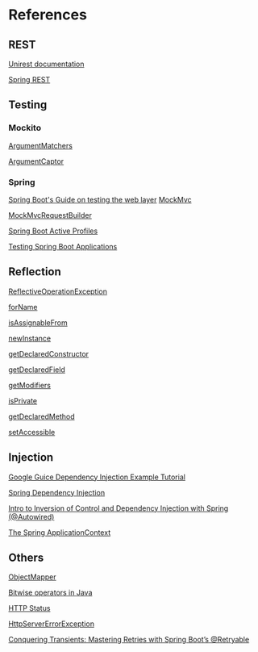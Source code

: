 # References

## REST

[Unirest documentation](http://kong.github.io/unirest-java/#requests)

[Spring REST](https://spring.io/guides/tutorials/rest)

## Testing

### Mockito

[ArgumentMatchers](https://javadoc.io/doc/org.mockito/mockito-core/latest/org/mockito/Mockito.html#argument_matchers)

[ArgumentCaptor](https://javadoc.io/doc/org.mockito/mockito-core/latest/org/mockito/Captor.html)

### Spring

[Spring Boot's Guide on testing the web layer](https://spring.io/guides/gs/testing-web)
[MockMvc](https://docs.spring.io/spring-framework/docs/current/javadoc-api/org/springframework/test/web/servlet/MockMvc.html)

[MockMvcRequestBuilder](https://howtodoinjava.com/spring-boot2/testing/spring-boot-mockmvc-example/)

[Spring Boot Active Profiles](https://docs.spring.io/spring-framework/reference/testing/annotations/integration-spring/annotation-activeprofiles.html)

[Testing Spring Boot Applications](https://docs.spring.io/spring-boot/reference/testing/spring-boot-applications.html)

## Reflection

[ReflectiveOperationException](https://docs.oracle.com/en/java/javase/17/docs/api/java.base/java/lang/ReflectiveOperationException.html)

[forName](<https://docs.oracle.com/en/java/javase/17/docs/api/java.base/java/lang/Class.html#forName(java.lang.String)>)

[isAssignableFrom](<https://docs.oracle.com/en/java/javase/17/docs/api/java.base/java/lang/Class.html#isAssignableFrom(java.lang.Class)>)

[newInstance](<https://docs.oracle.com/en/java/javase/17/docs/api/java.base/java/lang/reflect/Constructor.html#newInstance(java.lang.Object...)>)

[getDeclaredConstructor](<https://docs.oracle.com/en/java/javase/17/docs/api/java.base/java/lang/Class.html#getDeclaredConstructor(java.lang.Class...)>)

[getDeclaredField](<https://docs.oracle.com/en/java/javase/17/docs/api/java.base/java/lang/Class.html#getDeclaredField(java.lang.String)>)

[getModifiers](<https://docs.oracle.com/en/java/javase/17/docs/api/java.base/java/lang/reflect/Field.html#getModifiers()>)

[isPrivate](<https://docs.oracle.com/en/java/javase/17/docs/api/java.base/java/lang/reflect/Modifier.html#isPrivate(int)>)

[getDeclaredMethod](<https://docs.oracle.com/en/java/javase/17/docs/api/java.base/java/lang/Class.html#getDeclaredMethod(java.lang.String,java.lang.Class...)>)

[setAccessible](<https://docs.oracle.com/en/java/javase/17/docs/api/java.base/java/lang/reflect/AccessibleObject.html#setAccessible(boolean)>)

## Injection

[Google Guice Dependency Injection Example Tutorial](https://www.digitalocean.com/community/tutorials/google-guice-dependency-injection-example-tutorial)

[Spring Dependency Injection](https://www.digitalocean.com/community/tutorials/spring-dependency-injection)

[Intro to Inversion of Control and Dependency Injection with Spring (@Autowired)](https://www.baeldung.com/inversion-control-and-dependency-injection-in-spring)

[The Spring ApplicationContext](https://www.baeldung.com/spring-application-context)

## Others

[ObjectMapper](http://fasterxml.github.io/jackson-databind/javadoc/2.7/com/fasterxml/jackson/databind/ObjectMapper.html)

[Bitwise operators in Java](https://www.baeldung.com/java-bitwise-operators)

[HTTP Status](https://http.cat)

[HttpServerErrorException](https://docs.spring.io/spring-framework/docs/current/javadoc-api/org/springframework/web/client/HttpServerErrorException.html)

[Conquering Transients: Mastering Retries with Spring Boot’s @Retryable](https://www.javacodegeeks.com/2024/03/conquering-transients-mastering-retries-with-spring-boots-retryable.html)
